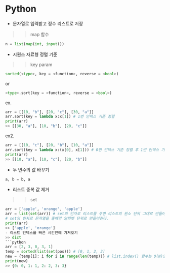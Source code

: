 # Python

- 문자열로 입력받고 정수 리스트로 저장    
>> map 함수
```python
n = list(map(int, input())
```
- 시퀀스 자료형 정렬 기준
>> key param
```python
sorted(<type>, key = <function>, reverse = <bool>)
```
or
```python
<type>.sort(key = <function>, reverse = <bool>)
```
ex.
```python
arr = [[10, "b"], [20, "c"], [30, "a"]]
arr.sort(key = lambda x:x[1]) # 1번 인덱스 기준 정렬
print(arr)
>> [[30, "a"], [10, "b"], [20, "c"]]
```
ex2.
```python
arr = [[10, "c"], [20, "b"], [10, "a"]]
arr.sort(key = lambda x:(x[0], x[1])) # 0번 인덱스 기준 정렬 후 1번 인덱스 기준 정렬
print(arr)
>> [[10, "a"], [10, "c"], [20, "b"]]
```
- 두 변수의 값 바꾸기
```python
a, b = b, a
```
- 리스트 중복 값 제거
>> set
```python
arr = ['apple', 'orange', 'apple']
arr = list(set(arr)) # set의 인자로 리스트를 주면 리스트의 원소 단위 그대로 만들어진다.
# set의 인자로 문자열을 줄때만 알파벳 단위로 만들어진다.
print(arr)
>> ['apple', 'orange']
- 리스트 인덱스를 빠른 시간안에 가져오기
>> dict 
```python
arr = [2, 3, 0, 3, 1]
temp = sorted(list(set(pos))) # [0, 1, 2, 3]
new = {temp[i]: i for i in range(len(temp))} # list.index() 함수는 O(N)만큼 걸리기 때문에 N이 크면 오래 걸린다.
print(new)
>> {0: 0, 1: 1, 2: 2, 3: 3}
```
